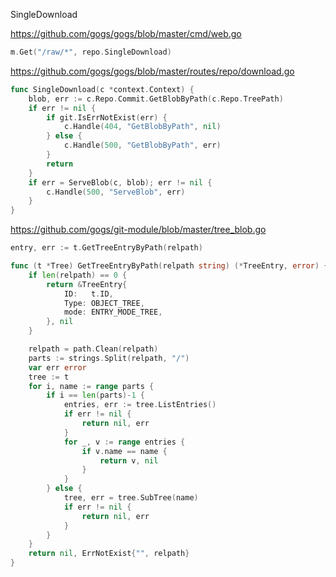 


SingleDownload


https://github.com/gogs/gogs/blob/master/cmd/web.go
```go
m.Get("/raw/*", repo.SingleDownload)
```

https://github.com/gogs/gogs/blob/master/routes/repo/download.go
```go
func SingleDownload(c *context.Context) {
	blob, err := c.Repo.Commit.GetBlobByPath(c.Repo.TreePath)
	if err != nil {
		if git.IsErrNotExist(err) {
			c.Handle(404, "GetBlobByPath", nil)
		} else {
			c.Handle(500, "GetBlobByPath", err)
		}
		return
	}
	if err = ServeBlob(c, blob); err != nil {
		c.Handle(500, "ServeBlob", err)
	}
}
```

https://github.com/gogs/git-module/blob/master/tree_blob.go
```go
entry, err := t.GetTreeEntryByPath(relpath)

func (t *Tree) GetTreeEntryByPath(relpath string) (*TreeEntry, error) {
	if len(relpath) == 0 {
		return &TreeEntry{
			ID:   t.ID,
			Type: OBJECT_TREE,
			mode: ENTRY_MODE_TREE,
		}, nil
	}

	relpath = path.Clean(relpath)
	parts := strings.Split(relpath, "/")
	var err error
	tree := t
	for i, name := range parts {
		if i == len(parts)-1 {
			entries, err := tree.ListEntries()
			if err != nil {
				return nil, err
			}
			for _, v := range entries {
				if v.name == name {
					return v, nil
				}
			}
		} else {
			tree, err = tree.SubTree(name)
			if err != nil {
				return nil, err
			}
		}
	}
	return nil, ErrNotExist{"", relpath}
}
```